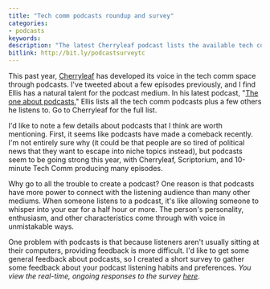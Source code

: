 ```yaml
---
title: "Tech comm podcasts roundup and survey"
categories:
- podcasts
keywords:
description: "The latest Cherryleaf podcast lists the available tech comm podcasts and how to get started with your own podcast. I created a short survey about podcasts to gather some feedback about your listening habits and preferences."
bitlink: http://bit.ly/podcastsurveytc
---
```


This past year, [Cherryleaf](https://cherryleaf.podbean.com) has developed its voice in the tech comm space through podcasts. I've tweeted about a few episodes previously, and I find Ellis has a natural talent for the podcast medium. In his latest podcast, "[The one about podcasts](https://cherryleaf.podbean.com/e/43-the-one-about-podcasts/)," Ellis lists all the tech comm podcasts plus a few others he listens to. Go to Cherryleaf for the full list.

I'd like to note a few details about podcasts that I think are worth mentioning. First, it seems like podcasts have made a comeback recently. I'm not entirely sure why (it could be that people are so tired of political news that they want to escape into niche topics instead), but podcasts seem to be going strong this year, with Cherryleaf, Scriptorium, and 10-minute Tech Comm producing many episodes.

Why go to all the trouble to create a podcast? One reason is that podcasts have more power to connect with the listening audience than many other mediums. When someone listens to a podcast, it's like allowing someone to whisper into your ear for a half hour or more. The person's personality, enthusiasm, and other characteristics come through with voice in unmistakable ways.

One problem with podcasts is that because listeners aren't usually sitting at their computers, providing feedback is more difficult. I'd like to get some general feedback about podcasts, so I created a short survey to gather some feedback about your podcast listening habits and preferences. *You view the real-time, ongoing responses to the survey [here](https://www.questionpro.com/t/PEOsYZcwS7)*.

<script>
EMBED_PARAMS = {};
EMBED_PARAMS.surveyID =6304530;
EMBED_PARAMS.domain ="//www.questionpro.com";
EMBED_PARAMS.src ="//www.questionpro.com/a/TakeSurvey?tt=HKsYqt1xu6E%3D";
EMBED_PARAMS.width ="600px";
EMBED_PARAMS.height = "1000px";
EMBED_PARAMS.border = "visible";
</script>
<div id="div_6304530"></div>
<script src="//www.questionpro.com/javascript/embedsurvey.js?version=1"></script>
